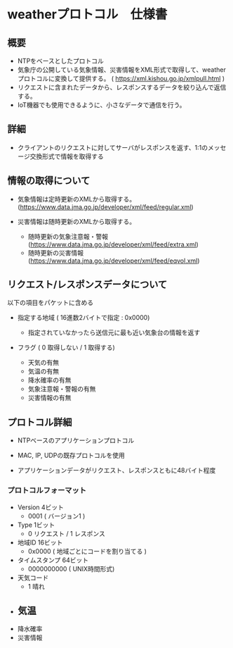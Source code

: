 # weatherプロトコル　仕様書

## 概要
- NTPをベースとしたプロトコル
- 気象庁の公開している気象情報、災害情報をXML形式で取得して、weatherプロトコルに変換して提供する。 ( https://xml.kishou.go.jp/xmlpull.html )
- リクエストに含まれたデータから、レスポンスするデータを絞り込んで返信する。
- IoT機器でも使用できるように、小さなデータで通信を行う。

## 詳細
- クライアントのリクエストに対してサーバがレスポンスを返す、1:1のメッセージ交換形式で情報を取得する


## 情報の取得について
- 気象情報は定時更新のXMLから取得する。(https://www.data.jma.go.jp/developer/xml/feed/regular.xml)

- 災害情報は随時更新のXMLから取得する。
    - 随時更新の気象注意報・警報 (https://www.data.jma.go.jp/developer/xml/feed/extra.xml)
    - 随時更新の災害情報 (https://www.data.jma.go.jp/developer/xml/feed/eqvol.xml)



## リクエスト/レスポンスデータについて
以下の項目をパケットに含める

- 指定する地域 ( 16進数2バイトで指定 : 0x0000)
    - 指定されていなかったら送信元に最も近い気象台の情報を返す

- フラグ ( 0 取得しない / 1 取得する)
    - 天気の有無
    - 気温の有無
    - 降水確率の有無
    - 気象注意報・警報の有無
    - 災害情報の有無


## プロトコル詳細
- NTPベースのアプリケーションプロトコル
- MAC, IP, UDPの既存プロトコルを使用

- アプリケーションデータがリクエスト、レスポンスともに48バイト程度

### プロトコルフォーマット
- Version 4ビット
    - 0001 ( バージョン1 )
- Type 1ビット
    - 0 リクエスト / 1 レスポンス
- 地域ID 16ビット
    - 0x0000 ( 地域ごとにコードを割り当てる )
- タイムスタンプ 64ビット
    - 0000000000 ( UNIX時間形式)
- 天気コード
    - 1 晴れ
- 気温
    - 
- 降水確率
- 災害情報